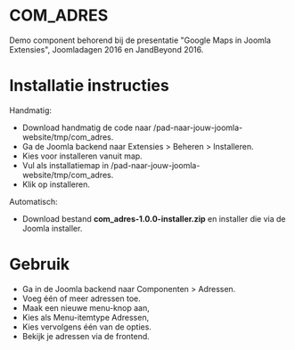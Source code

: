COM_ADRES
=========

Demo component behorend bij de presentatie "Google Maps in Joomla Extensies", Joomladagen 2016 en JandBeyond 2016.

# Installatie instructies

Handmatig:
* Download handmatig de code naar /pad-naar-jouw-joomla-website/tmp/com_adres.
* Ga de Joomla backend naar Extensies > Beheren > Installeren.
* Kies voor installeren vanuit map.
* Vul als installatiemap in /pad-naar-jouw-joomla-website/tmp/com_adres.
* Klik op installeren.

Automatisch:
* Download bestand **com_adres-1.0.0-installer.zip** en installer die via de Joomla installer.

# Gebruik

* Ga in de Joomla backend naar Componenten > Adressen.
* Voeg één of meer adressen toe.
* Maak een nieuwe menu-knop aan,
* Kies als Menu-itemtype Adressen,
* Kies vervolgens één van de opties.
* Bekijk je adressen via de frontend.
